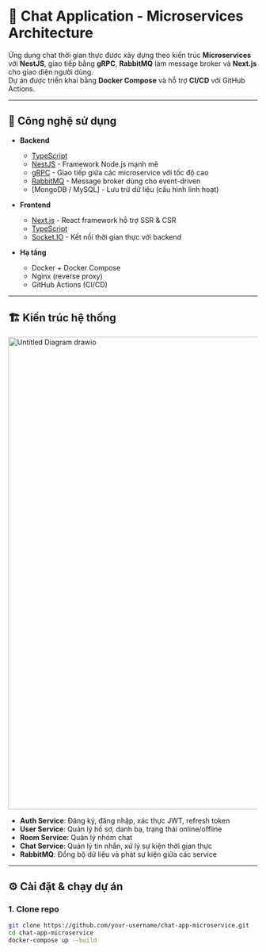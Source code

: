 
# 📩 Chat Application - Microservices Architecture

Ứng dụng chat thời gian thực được xây dựng theo kiến trúc **Microservices** với **NestJS**, giao tiếp bằng **gRPC**, **RabbitMQ** làm message broker và **Next.js** cho giao diện người dùng.  
Dự án được triển khai bằng **Docker Compose** và hỗ trợ **CI/CD** với GitHub Actions.  

---

## 🚀 Công nghệ sử dụng

- **Backend**
  - [TypeScript](https://www.typescriptlang.org)
  - [NestJS](https://nestjs.com/) - Framework Node.js mạnh mẽ
  - [gRPC](https://grpc.io/) - Giao tiếp giữa các microservice với tốc độ cao
  - [RabbitMQ](https://www.rabbitmq.com/) - Message broker dùng cho event-driven
  - [MongoDB / MySQL] - Lưu trữ dữ liệu (cấu hình linh hoạt)
  
- **Frontend**
  - [Next.js](https://nextjs.org/) - React framework hỗ trợ SSR & CSR
  - [TypeScript](https://www.typescriptlang.org)
  - [Socket.IO](https://socket.io/) - Kết nối thời gian thực với backend

- **Hạ tầng**
  - Docker + Docker Compose
  - Nginx (reverse proxy) 
  - GitHub Actions (CI/CD)

---

## 🏗️ Kiến trúc hệ thống
<img width="981" height="953" alt="Untitled Diagram drawio" src="https://github.com/user-attachments/assets/e63db25a-8cfb-45da-aa33-d72aeec2ff3b" />


- **Auth Service**: Đăng ký, đăng nhập, xác thực JWT, refresh token  
- **User Service**: Quản lý hồ sơ, danh bạ, trạng thái online/offline  
- **Room Service**: Quản lý nhóm chat  
- **Chat Service**: Quản lý tin nhắn, xử lý sự kiện thời gian thực  
- **RabbitMQ**: Đồng bộ dữ liệu và phát sự kiện giữa các service  

---

## ⚙️ Cài đặt & chạy dự án

### 1. Clone repo
```bash
git clone https://github.com/your-username/chat-app-microservice.git
cd chat-app-microservice
docker-compose up --build





